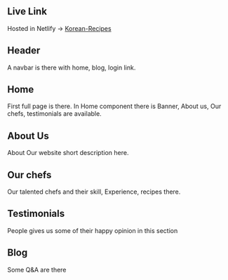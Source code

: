 ## Live Link
Hosted in Netlify -> [Korean-Recipes](https://assignment-food-recipes.web.app)

## Header 
A navbar is there with home, blog, login link.

## Home
First full page is there. In Home component there is Banner, About us, Our chefs,  testimonials are available.

## About Us
About Our website short description here.


## Our chefs
Our talented chefs and their skill,  Experience, recipes there.


## Testimonials
People gives us some of their happy opinion in this section

## Blog
Some Q&A are there

